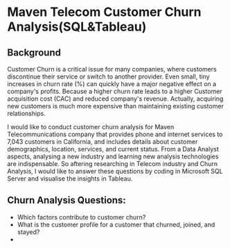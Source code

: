 # Maven Telecom Customer Churn Analysis(SQL&Tableau)
## Background

Customer Churn is a critical issue for many companies, where customers discontinue their service or switch to another provider. Even small, tiny increases in churn rate (%) can quickly have a major negative effect on a company's profits. Because a higher churn rate leads to a higher Customer acquisition cost (CAC) and reduced company's revenue. Actually, acquiring new customers is much more expensive than maintaining existing customer relationships. 

I would like to conduct customer churn analysis for Maven Telecommunications company that provides phone and internet services to 7,043 customers in California, and includes details about customer demographics, location, services, and current status. From a Data Analyst aspects, analysing a new industry and learning new analysis technologies are indispensable. So aftering researching in Telecom industry and Churn Analysis, I would like to answer these questions by coding in Microsoft SQL Server and visualise the insights in Tableau. 

Churn Analysis Questions:
- 
- Which factors contribute to customer churn?
- What is the customer profile for a customer that churned, joined, and stayed?
- 

